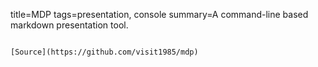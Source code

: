 title=MDP
tags=presentation, console
summary=A command-line based markdown presentation tool.
~~~~~~

[Source](https://github.com/visit1985/mdp)

